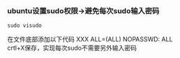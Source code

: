 ### ubuntu设置sudo权限→避免每次sudo输入密码
    sudo visudo
在文件底部添加以下代码
    XXX ALL=(ALL) NOPASSWD: ALL  
crtl+X保存，实现每次sudo不需要另外输入密码
